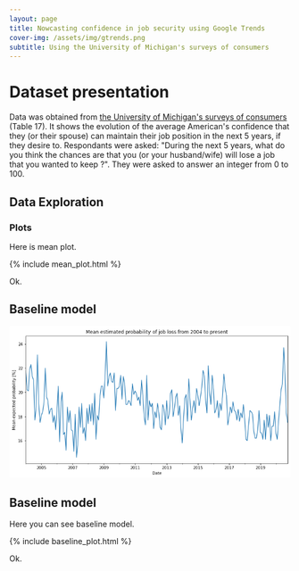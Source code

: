 ```yaml
---
layout: page
title: Nowcasting confidence in job security using Google Trends
cover-img: /assets/img/gtrends.png
subtitle: Using the University of Michigan's surveys of consumers
---
```


# Dataset presentation
Data was obtained from [the University of Michigan's surveys of consumers](https://data.sca.isr.umich.edu/data-archive/mine.php) (Table 17).
It shows the evolution of the average American's confidence that they (or their spouse) can maintain their job position in the next 5 years, if they desire to. Respondants were asked:  "During the next 5 years, what do you think the chances are that you (or your husband/wife) will lose a job that you wanted to keep ?". They were asked to answer an integer from 0 to 100. 

## Data Exploration
### Plots 
Here is mean plot.

{% include mean_plot.html %}

Ok. 
## Baseline model
![Dataset](DATA/Dataset.png)
## Baseline model
Here you can see baseline model.

{% include baseline_plot.html %}

Ok.